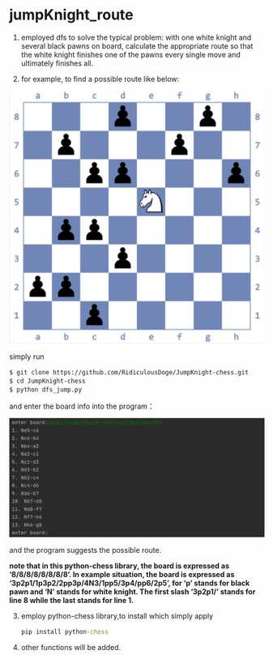 # jumpKnight_route
1. employed dfs to solve the typical problem: with one white knight and several black pawns on board, calculate the appropriate route so that the white knight finishes one of the pawns every single move and ultimately finishes all.

2. for example, to find a possible route like below:
  <img src="img/example.jpg" height=500px>

  simply run

  ```bash
  $ git clone https://github.com/RidiculousDoge/JumpKnight-chess.git
  $ cd JumpKnight-chess
  $ python dfs_jump.py
  ```

  and enter the board info into the program：

  <img src="img/example_solution.png" >

  and the program suggests the possible route.

  **note that in this python-chess library, the board is expressed as  ‘8/8/8/8/8/8/8/8’. In example situation, the board is expressed as ‘3p2p1/1p3p2/2pp3p/4N3/1pp5/3p4/pp6/2p5’, for ‘p’ stands for black pawn and ‘N’ stands for white knight. The first slash ‘3p2p1/’ stands for line 8 while the last stands for line 1.**

3. employ python-chess library,to install which simply
  apply
   ```cmd
   pip install python-chess
   ```

4. other functions will be added.
